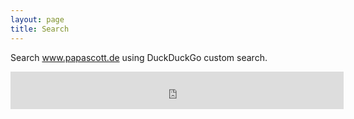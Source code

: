 ```yaml
---
layout: page
title: Search
---
```

Search www.papascott.de using DuckDuckGo custom search.

<iframe src="https://duckduckgo.com/search.html?width=400&duck=yes&site=papascott.de&prefill=Search DuckDuckGo" style="overflow:hidden;margin:0;padding:0;width:533px;height:60px;" frameborder="0"></iframe>


